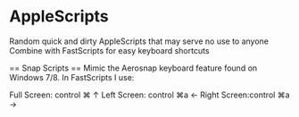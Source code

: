 AppleScripts
============

Random quick and dirty AppleScripts that may serve no use to anyone
Combine with FastScripts for easy keyboard shortcuts

== Snap Scripts ==
Mimic the Aerosnap keyboard feature found on  Windows 7/8. In FastScripts I  use:
  
Full Screen: control ⌘  ↑
Left Screen: control ⌘a ←
Right Screen:control ⌘a →
